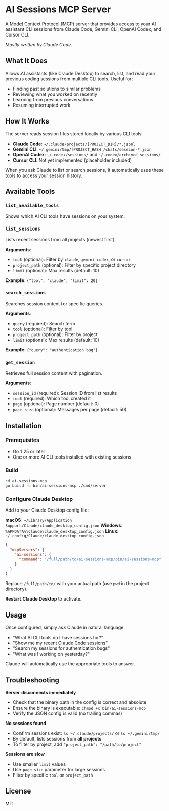 # AI Sessions MCP Server

A Model Context Protocol (MCP) server that provides access to your AI assistant CLI sessions from Claude Code, Gemini CLI, OpenAI Codex, and Cursor CLI.

*Mostly written by Claude Code.*

## What It Does

Allows AI assistants (like Claude Desktop) to search, list, and read your previous coding sessions from multiple CLI tools. Useful for:

- Finding past solutions to similar problems
- Reviewing what you worked on recently
- Learning from previous conversations
- Resuming interrupted work

## How It Works

The server reads session files stored locally by various CLI tools:

- **Claude Code**: `~/.claude/projects/[PROJECT_DIR]/*.jsonl`
- **Gemini CLI**: `~/.gemini/tmp/[PROJECT_HASH]/chats/session-*.json`
- **OpenAI Codex**: `~/.codex/sessions/` and `~/.codex/archived_sessions/`
- **Cursor CLI**: Not yet implemented (placeholder included)

When you ask Claude to list or search sessions, it automatically uses these tools to access your session history.

## Available Tools

### `list_available_tools`
Shows which AI CLI tools have sessions on your system.

### `list_sessions`
Lists recent sessions from all projects (newest first).

**Arguments**:
- `tool` (optional): Filter by `claude`, `gemini`, `codex`, or `cursor`
- `project_path` (optional): Filter by specific project directory
- `limit` (optional): Max results (default: 10)

**Example**: `{"tool": "claude", "limit": 20}`

### `search_sessions`
Searches session content for specific queries.

**Arguments**:
- `query` (required): Search term
- `tool` (optional): Filter by tool
- `project_path` (optional): Filter by project
- `limit` (optional): Max results (default: 10)

**Example**: `{"query": "authentication bug"}`

### `get_session`
Retrieves full session content with pagination.

**Arguments**:
- `session_id` (required): Session ID from list results
- `tool` (required): Which tool created it
- `page` (optional): Page number (default: 0)
- `page_size` (optional): Messages per page (default: 50)

## Installation

### Prerequisites

- Go 1.25 or later
- One or more AI CLI tools installed with existing sessions

### Build

```bash
cd ai-sessions-mcp
go build -o bin/ai-sessions-mcp ./cmd/server
```

### Configure Claude Desktop

Add to your Claude Desktop config file:

**macOS**: `~/Library/Application Support/Claude/claude_desktop_config.json`
**Windows**: `%APPDATA%\Claude\claude_desktop_config.json`
**Linux**: `~/.config/Claude/claude_desktop_config.json`

```json
{
  "mcpServers": {
    "ai-sessions": {
      "command": "/full/path/to/ai-sessions-mcp/bin/ai-sessions-mcp"
    }
  }
}
```

Replace `/full/path/to/` with your actual path (use `pwd` in the project directory).

**Restart Claude Desktop** to activate.

## Usage

Once configured, simply ask Claude in natural language:

- "What AI CLI tools do I have sessions for?"
- "Show me my recent Claude Code sessions"
- "Search my sessions for authentication bugs"
- "What was I working on yesterday?"

Claude will automatically use the appropriate tools to answer.

## Troubleshooting

**Server disconnects immediately**
- Check that the binary path in the config is correct and absolute
- Ensure the binary is executable: `chmod +x bin/ai-sessions-mcp`
- Verify the JSON config is valid (no trailing commas)

**No sessions found**
- Confirm sessions exist: `ls ~/.claude/projects/` or `ls ~/.gemini/tmp/`
- By default, lists sessions from **all projects**
- To filter by project, add `"project_path": "/path/to/project"`

**Sessions are slow**
- Use smaller `limit` values
- Use `page_size` parameter for large sessions
- Filter by specific `tool` or `project_path`

## License

MIT

